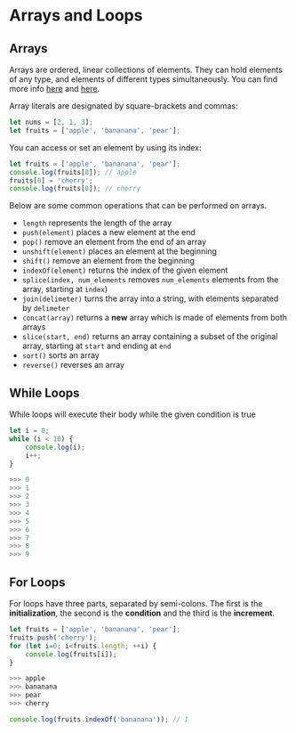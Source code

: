 
# Arrays and Loops

## Arrays
Arrays are ordered, linear collections of elements. They can hold elements of any type, and elements of different types simultaneously. You can find more info [here](https://developer.mozilla.org/en-US/docs/Web/JavaScript/Reference/Global_Objects/Array) and [here](https://www.w3schools.com/jsref/jsref_obj_array.asp).


Array literals are designated by square-brackets and commas:

```javascript
let nums = [2, 1, 3];
let fruits = ['apple', 'bananana', 'pear'];
```

You can access or set an element by using its index:

```javascript
let fruits = ['apple', 'bananana', 'pear'];
console.log(fruits[0]); // apple
fruits[0] = 'cherry';
console.log(fruits[0]); // cherry
```

Below are some common operations that can be performed on arrays.

- `length` represents the length of the array 
- `push(element)` places a new element at the end
- `pop()` remove an element from the end of an array
- `unshift(element)` places an element at the beginning
- `shift()` remove an element from the beginning
- `indexOf(element)` returns the index of the given element
- `splice(index, num_elements` removes `num_elements` elements from the array, starting at `index`)
- `join(delimeter)` turns the array into a string, with elements separated by `delimeter`
- `concat(array)` returns a **new** array which is made of elements from both arrays
- `slice(start, end)` returns an array containing a subset of the original array, starting at `start` and ending at `end`
- `sort()` sorts an array
- `reverse()` reverses an array



## While Loops

While loops will execute their body while the given condition is true

```javascript
let i = 0;
while (i < 10) {
    console.log(i);
    i++;
}

>>> 0
>>> 1
>>> 2
>>> 3
>>> 4
>>> 5
>>> 6
>>> 7
>>> 8
>>> 9
```


## For Loops

For loops have three parts, separated by semi-colons. The first is the **initialization**, the second is the **condition** and the third is the **increment**.

```javascript
let fruits = ['apple', 'bananana', 'pear'];
fruits.push('cherry');
for (let i=0; i<fruits.length; ++i) {
    console.log(fruits[i]);
}

>>> apple
>>> bananana
>>> pear
>>> cherry

console.log(fruits.indexOf('bananana')); // 1
```

